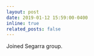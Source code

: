 ```yaml
---
layout: post
date: 2019-01-12 15:59:00-0400
inline: true
related_posts: false
---
```


Joined Segarra group.
